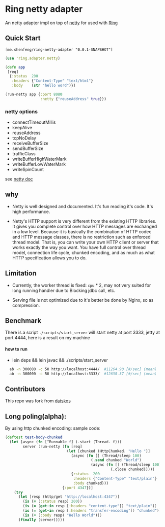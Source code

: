 # Ring netty adapter

An netty adapter impl on top of [netty](http://www.jboss.org/netty)
for used with [Ring](https://github.com/mmcgrana/ring)

## Quick Start

  `[me.shenfeng/ring-netty-adapter "0.0.1-SNAPSHOT"]`

```clj
(use 'ring.adapter.netty)

(defn app
 [req]
  {:status  200
   :headers {"Content-Type" "text/html"}
   :body    (str "hello word")})

(run-netty app {:port 8080
                :netty {"reuseAddress" true}})
```
### netty options
* connectTimeoutMillis
* keepAlive
* reuseAddress
* tcpNoDelay
* receiveBufferSize
* sendBufferSize
* trafficClass
* writeBufferHighWaterMark
* writeBufferLowWaterMark
* writeSpinCount

see
[netty doc](http://docs.jboss.org/netty/3.2/api/org/jboss/netty/channel/socket/nio/NioSocketChannelConfig.html)

## why

*  Netty is well designed and documented. It's fun reading it's
   code. It's high performance.

*  Netty's HTTP support is very different from the existing HTTP
   libraries. It gives you complete control over how HTTP messages are
   exchanged in a low level. Because it is basically the combination
   of HTTP codec and HTTP message classes, there is no restriction
   such as enforced thread model. That is, you can write your own HTTP
   client or server that works exactly the way you want. You have full
   control over thread model, connection life cycle, chunked encoding,
   and as much as what HTTP specification allows you to do.

## Limitation

* Currently, the worker thread is fixed: `cpu` * 2, may not very
  suited for long running handler due to Blocking jdbc call, etc.

* Serving file is not optimized due to it's better be done by Nginx,
  so as compression.

## Benchmark

There is a script `./scripts/start_server` will start netty at port
3333, jetty at port 4444, here is a result on my machine
#### how to run
* lein deps && lein javac && ./scripts/start_server

```sh
  ab -n 300000 -c 50 http://localhost:4444/  #11264.90 [#/sec] (mean)
  ab -n 300000 -c 50 http://localhost:3333/  #12638.37 [#/sec] (mean)
```

## Contributors

This repo was fork from [datskos](https://github.com/datskos/ring-netty-adapter)

## Long poling(alpha):

By using http chunked encoding:
sample code:

```clj
(deftest test-body-chunked
  (let [async (fn [^Runnable f] (.start (Thread. f)))
        server (run-netty (fn [req]
                            (let [chunked (HttpChunked. "Hello ")]
                              (async (fn [] (Thread/sleep 100)
                                       (.send chunked "World")
                                       (async (fn [] (Thread/sleep 100)
                                                (.close chunked)))))
                              {:status  200
                               :headers {"Content-Type" "text/plain"}
                               :body chunked}))
                          {:port 4347})]
    (try
      (let [resp (http/get "http://localhost:4347")]
        (is (= (:status resp) 200))
        (is (= (get-in resp [:headers "content-type"]) "text/plain"))
        (is (= (get-in resp [:headers "transfer-encoding"]) "chunked"))
        (is (= (:body resp) "Hello World")))
      (finally (server)))))
```
